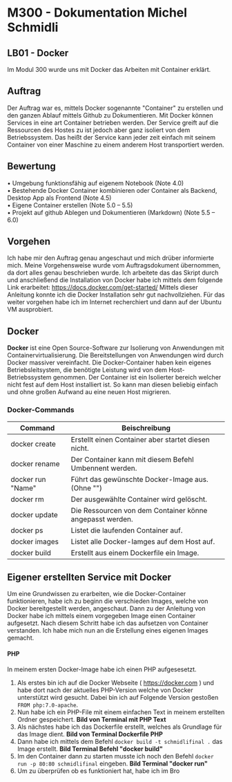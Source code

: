 # M300 - Dokumentation Michel Schmidli
  ## LB01 - Docker
Im Modul 300 wurde uns mit Docker das Arbeiten mit Container erklärt.

## Auftrag

Der Auftrag war es,  mittels Docker sogenannte "Container" zu erstellen und den ganzen Ablauf mittels Github zu Dokumentieren. Mit Docker können Services in eine art Container betrieben werden. Der Service greift auf die Ressourcen des Hostes zu ist jedoch aber ganz isoliert von dem Betriebssystem. Das heißt der Service kann jeder zeit einfach mit seinem Container von einer Maschine zu einem anderem Host transportiert werden.


## Bewertung

• Umgebung funktionsfähig auf eigenem Notebook (Note 4.0)  
• Bestehende Docker Container kombinieren oder Container als Backend, Desktop App als Frontend (Note 4.5)  
• Eigene Container erstellen (Note 5.0 – 5.5)  
• Projekt auf github Ablegen und Dokumentieren (Markdown) (Note 5.5 – 6.0)

## Vorgehen

Ich habe mir den Auftrag genau angeschaut und mich drüber informierte mich. Meine Vorgehensweise wurde vom Auftragsdokument übernommen, da dort alles genau beschrieben wurde. Ich arbeitete das das Skript durch und anschließend die Installation von Docker habe ich mittels dem folgende Link erarbeitet: 
https://docs.docker.com/get-started/
Mittels dieser Anleitung konnte ich die Docker Installation sehr gut nachvollziehen. Für das weiter vorgehen habe ich im Internet recherchiert und dann auf der Ubuntu VM ausprobiert.

## Docker

**Docker**  ist eine Open Source-Software zur Isolierung von Anwendungen mit Containervirtualisierung.
Die Bereitstellungen von Anwendungen wird durch Docker massiver vereinfacht. Die Docker-Container haben kein eigenes Betriebsleitsystem, die benötigte Leistung wird von dem Host-Betriebssystem genommen. Der Container ist ein Isolierter bereich welcher nicht fest auf dem Host installiert ist. So kann man diesen beliebig einfach und ohne großen Aufwand au eine neuen Host migrieren. 


### Docker-Commands
| Command | Beischreibung |
|--|--|
|docker create| Erstellt einen Container aber startet diesen nicht. |
|	docker rename| Der Container kann mit diesem Befehl Umbennent werden. |
| docker run "Name" | Führt das gewünschte Docker-Image aus. (Ohne "") |
| docker rm | Der ausgewählte Container wird gelöscht. |
| docker update | Die Ressourcen von dem Container könne angepasst werden. |
| docker ps | Listet die laufenden Container auf. |
| docker images | Listet alle Docker-Iamges auf dem Host auf. |
| docker build | Erstellt aus einem Dockerfile ein Image. |

## Eigener erstellten Service mit Docker

Um eine Grundwissen zu erarbeiten, wie die Docker-Container funktionieren, habe ich zu beginn die verschieden Images, welche von Docker bereitgestellt werden, angeschaut. Dann zu der Anleitung von Docker habe ich mittels einem vorgegeben Image einen Container aufgesetzt. Nach diesem Schritt habe ich das aufsetzen von Container verstanden. 
Ich habe mich nun an die Erstellung eines eigenen Images gemacht. 

 #### PHP
 
 In meinem ersten Docker-Image habe ich einen PHP aufgesesetzt.
 
 1. Als erstes bin ich auf die Docker Webseite ( https://docker.com ) und habe dort nach der aktuelles PHP-Version welche von Docker unterstützt wird gesucht. Dabei bin ich auf Folgende Version gestoßen `FROM php:7.0-apache`.
 2. Nun habe ich ein PHP-File mit einem einfachen Text in meinem erstellten Ordner gespeichert. 
 **Bild von Terminal mit PHP Text**
 3. Als nächstes habe ich das Dockerfile erstellt, welches als Grundlage für das Image dient.
 **Bild von Terminal Dockerfile PHP**
 4. Dann habe ich mittels dem Befehl `docker build -t schmidlifinal .` das Image erstellt.
**Bild Terminal Befehl "docker build"**
 6. Im den Container dann zu starten musste ich noch den Befehl `docker run -p 80:80 schmidlifinal` eingeben.
 **Bild Terminal "docker run"**
 8. Um zu überprüfen ob es funktioniert hat, habe ich im Bro
<!--stackedit_data:
eyJoaXN0b3J5IjpbMjQ0MTk2ODUsLTE5NTE1ODA1ODMsMTEzOT
g5ODc1OCwxMTA3NzM0NDY4LC0xMjU0MzIyMDU4LC05NjM1NDEz
MDAsMjAzMDEwMTY4OCwxMDUyMTAyMjQ2LDE0NzI3MDA1MDksNj
MyMzI3NDQzLDEwOTA5MzI4ODEsLTExMTkzMzQzNTgsLTc5NzI1
NDA2NiwtMTczMjUwNTg4MiwtMTU3Nzk3NTQ2MSwtMjUyNTgyOT
cwLDE3MzI3ODMyNTgsMTczMjc4MzI1OCwxODU0OTI4MjM5LC04
OTYxODgzNjRdfQ==
-->